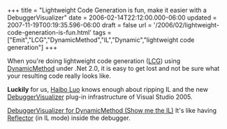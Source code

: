 +++
title = "Lightweight Code Generation is fun, make it easier with a DebuggerVisualizer"
date = 2006-02-14T22:12:00.000-06:00
updated = 2007-11-19T00:19:35.596-06:00
draft = false
url = '/2006/02/lightweight-code-generation-is-fun.html'
tags = ["Emit","LCG","DynamicMethod","IL","Dynamic","lightweight code generation"]
+++

When you're doing lightweight code generation ([LCG](http://blogs.msdn.com/joelpob/archive/2004/04/01/105862.aspx)) using [DynamicMethod](http://msdn2.microsoft.com/en-us/library/system.reflection.emit.dynamicmethod(VS.80).aspx) under .Net 2.0, it is easy to get lost and not be sure what your resulting code really looks like.

**Luckily** for us, [Haibo Luo](http://blogs.msdn.com/haibo_luo) knows enough about ripping IL and the new [DebuggerVisualizer](http://msdn2.microsoft.com/en-us/library/zayyhzts.aspx) plug-in infrastructure of Visual Studio 2005.

[DebuggerVisualizer for DynamicMethod (Show me the IL)](http://blogs.msdn.com/haibo_luo/archive/2005/10/25/484861.aspx) It's like having [Reflector](http://www.aisto.com/roeder/dotnet) (in IL mode) inside the debugger.
